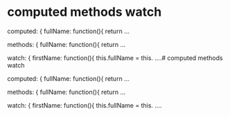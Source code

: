 # computed methods watch

computed: {
    fullName: function(){
        return ...

methods: {
    fullName: function(){
        return ...

watch: {
    firstName: function(){
this.fullName = this. ....# computed methods watch

computed: {
    fullName: function(){
        return ...

methods: {
    fullName: function(){
        return ...

watch: {
    firstName: function(){
this.fullName = this. ....
